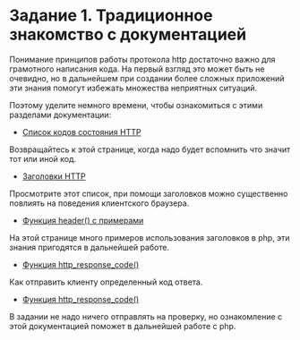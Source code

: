 # Задание 1. Традиционное знакомство с документацией

Понимание принципов работы протокола http достаточно важно для грамотного написания кода.
На первый взгляд это может быть не очевидно, но в дальнейшем при создании более сложных приложений эти знания помогут избежать множества неприятных ситуаций. 

Поэтому уделите немного времени, чтобы ознакомиться с этими разделами документации: 

* [Список кодов состояния HTTP](https://ru.wikipedia.org/wiki/Список_кодов_состояния_HTTP) 

Возвращайтесь к этой странице, когда надо будет вспомнить что значит тот или иной код. 
* [Заголовки HTTP](https://ru.wikipedia.org/wiki/Заголовки_HTTP)

Просмотрите этот список, при помощи заголовков можно существенно повлиять на поведения клиентского браузера.
* [Функция header() с примерами](https://www.php.net/manual/ru/function.header.php)

На этой странице много примеров использования заголовков в php, эти знания пригодятся в дальнейшей работе. 
* [Функция http_response_code()](https://www.php.net/manual/ru/function.http-response-code.php)

Как отправить клиенту определенный код ответа. 
* [Функция http_response_code()](https://www.php.net/manual/ru/function.setcookie.php)


В задании не надо ничего отправлять на проверку, но ознакомление с этой документацией поможет в дальнейшей работе с php.

